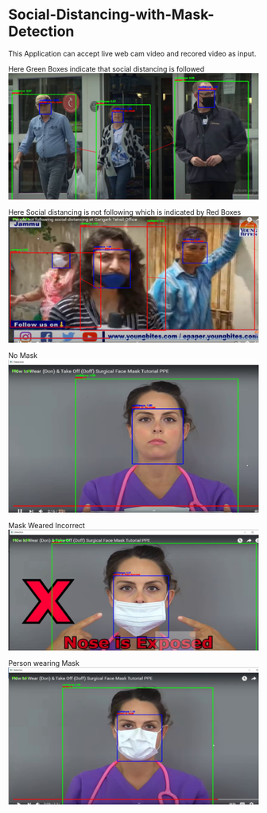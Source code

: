 # Social-Distancing-with-Mask-Detection

This Application can accept live web cam video and recored video as input.

Here Green Boxes indicate that social distancing is followed
![](output/out1.jpg)

Here Social distancing is not following which is indicated by Red Boxes
![](output/out2.jpg)

No Mask
![](output/out3.jpg)

Mask Weared Incorrect
![](output/out4.jpg)

Person wearing Mask
![](output/out5.jpg)
